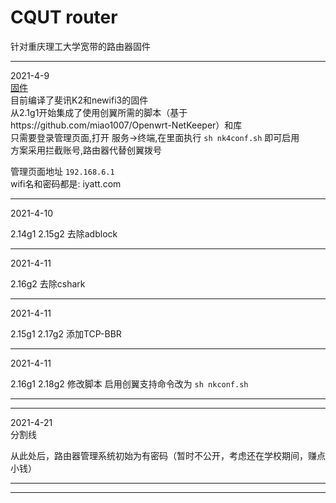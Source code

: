 # CQUT router
针对重庆理工大学宽带的路由器固件  

_____________________________________________
2021-4-9  
[固件](固件)  
目前编译了斐讯K2和newifi3的固件  
从2.1g1开始集成了使用创翼所需的脚本（基于https://github.com/miao1007/Openwrt-NetKeeper）和库  
只需要登录管理页面,打开 服务->终端,在里面执行 `sh nk4conf.sh` 即可启用  
方案采用拦截账号,路由器代替创翼拨号

管理页面地址 `192.168.6.1`  
wifi名和密码都是:  iyatt.com  
____________________________________________
2021-4-10

2.14g1 2.15g2 去除adblock
____________________________________________
2021-4-11

2.16g2 去除cshark
____________________________________________
2021-4-11

2.15g1 2.17g2 添加TCP-BBR
____________________________________________
2021-4-11

2.16g1 2.18g2 修改脚本
启用创翼支持命令改为 `sh nkconf.sh`
____________________________________________
____________________________________________
2021-4-21  
分割线  

从此处后，路由器管理系统初始为有密码（暂时不公开，考虑还在学校期间，赚点小钱）  
____________________________________________
____________________________________________